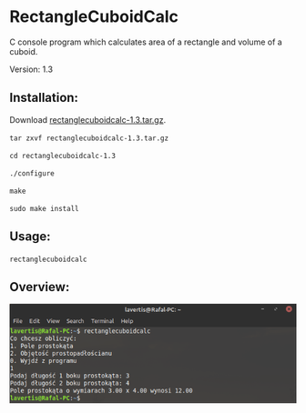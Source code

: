 # RectangleCuboidCalc
C console program which calculates area of a rectangle and volume of a cuboid.

Version: 1.3

## Installation:
Download [rectanglecuboidcalc-1.3.tar.gz](https://github.com/Lavertis/RectangleCuboidCalc/raw/master/rectanglecuboidcalc-1.3.tar.gz).

`tar zxvf rectanglecuboidcalc-1.3.tar.gz`

`cd rectanglecuboidcalc-1.3`

`./configure`

`make`

`sudo make install`

## Usage:
`rectanglecuboidcalc`

## Overview:
![](Screenshot.png)
